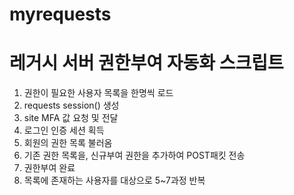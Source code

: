 # myrequests
# 레거시 서버 권한부여 자동화 스크립트

1. 권한이 필요한 사용자 목록을 한명씩 로드
2. requests session() 생성
3. site MFA 값 요청 및 전달
4. 로그인 인증 세션 획득
5. 회원의 권한 목록 불러옴
6. 기존 권한 목록을, 신규부여 권한을 추가하여 POST패킷 전송
7. 권한부여 완료
8. 목록에 존재하는 사용자를 대상으로 5~7과정 반복
